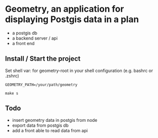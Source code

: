 # Geometry, an application for displaying Postgis data in a plan

- a postgis db
- a backend server / api
- a front end

## Install / Start the project

Set shell var: for geometry-root in your shell configuration (e.g. bashrc or .zshrc)

```
GEOMETRY_PATH=/your/path/geometry
```

```
make s
```

## Todo

- insert geometry data in postgis from node
- export data from postgis db
- add a front able to read data from api